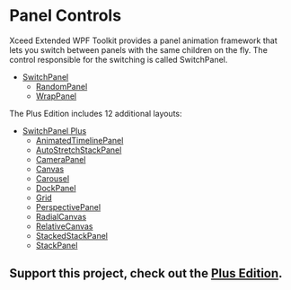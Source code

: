# Panel Controls

Xceed Extended WPF Toolkit provides a panel animation framework that lets you switch between panels with the same children on the fly. The control responsible for the switching is called SwitchPanel.

* [SwitchPanel](SwitchPanel)
	* [RandomPanel](RandomPanel)
	* [WrapPanel](WrapPanel)

The Plus Edition includes 12 additional layouts:

* [SwitchPanel Plus](SwitchPanel-Plus)
	* [AnimatedTimelinePanel](AnimatedTimelinePanel)
	* [AutoStretchStackPanel](AutoStretchStackPanel)
	* [CameraPanel](CameraPanel)
	* [Canvas](Canvas)
	* [Carousel](Carousel)
	* [DockPanel](DockPanel)
	* [Grid](Grid)
	* [PerspectivePanel](PerspectivePanel)
	* [RadialCanvas](RadialCanvas)
	* [RelativeCanvas](RelativeCanvas)
	* [StackedStackPanel](StackedStackPanel)
	* [StackPanel](StackPanel)

**Support this project, check out the [Plus Edition](https://xceed.com/xceed-toolkit-plus-for-wpf/).**
---